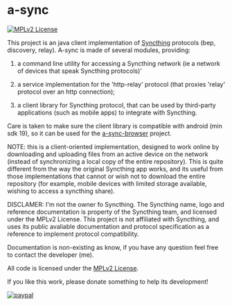 # a-sync

[![MPLv2 License](https://img.shields.io/badge/license-MPLv2-blue.svg?style=flat-square)](https://www.mozilla.org/MPL/2.0/)

This project is an java client implementation of [Syncthing][1] protocols (bep, discovery, relay). A-sync is made of several modules, providing:

 1. a command line utility for accessing a Syncthing network (ie a network of devices that speak Syncthing protocols)'

 2. a service implementation for the 'http-relay' protocol (that proxies 'relay' protocol over an http connection);

 3. a client library for Syncthing protocol, that can be used by third-party applications (such as mobile apps) to integrate with Syncthing.

Care is taken to make sure the client library is compatible with android (min sdk 19), so it can be used for the [a-sync-browser][2] project.

NOTE: this is a client-oriented implementation, designed to work online by downloading and uploading files from an active device on the network (instead of synchronizing a local copy of the entire repository). This is quite different from the way the original Syncthing app works, and its useful from those implementations that cannot or wish not to download the entire repository (for example, mobile devices with limited storage available, wishing to access a syncthing share).

DISCLAMER: I'm not the owner fo Syncthing. The Syncthing name, logo and reference documentation is property of the Syncthing team, and licensed under the MPLv2 License. This project is not affiliated with Syncthing, and uses its public avaliable documentation and protocol specification as a reference to implement protocol compatibility.

Documentation is non-existing as know, if you have any question feel free to contact the developer (me).

All code is licensed under the [MPLv2 License][3].

If you like this work, please donate something to help its development!

[![paypal](https://www.paypalobjects.com/en_US/i/btn/btn_donateCC_LG.gif)](https://www.paypal.com/cgi-bin/webscr?cmd=_s-xclick&hosted_button_id=FVB93HNCH5NL8)

[1]: https://syncthing.net/
[2]: https://github.com/davide-imbriaco/a-sync-browser
[3]: https://github.com/davide-imbriaco/a-sync/blob/master/LICENSE


